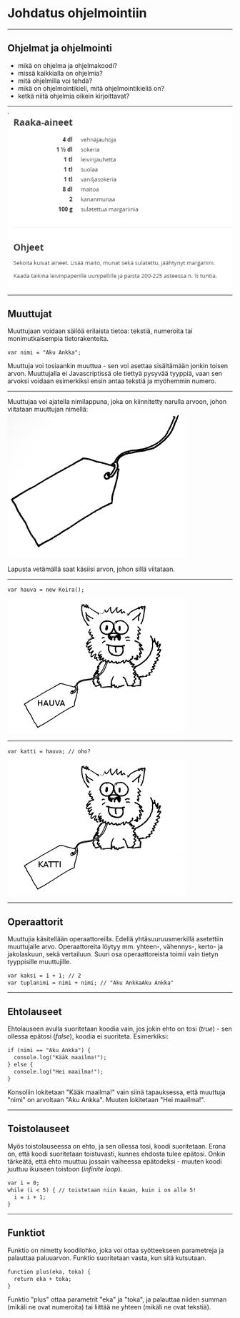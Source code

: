 # Johdatus ohjelmointiin

---

## Ohjelmat ja ohjelmointi

* mikä on ohjelma ja ohjelmakoodi?
* missä kaikkialla on ohjelmia?
* mitä ohjelmilla voi tehdä?
* mikä on ohjelmointikieli, mitä ohjelmointikieliä on?
* ketkä niitä ohjelmia oikein kirjoittavat?

---

![Ohjelmakoodi](images/resepti.png)

---

## Muuttujat

Muuttujaan voidaan säilöä erilaista tietoa: tekstiä, numeroita tai
monimutkaisempia tietorakenteita. 
```
var nimi = "Aku Ankka";
```

Muuttuja voi tosiaankin muuttua - sen voi asettaa sisältämään jonkin toisen arvon. Muuttujalla ei Javascriptissä ole tiettyä pysyvää tyyppiä, vaan sen arvoksi voidaan esimerkiksi ensin antaa tekstiä ja myöhemmin numero.

---

Muuttujaa voi ajatella nimilappuna, joka on kiinnitetty narulla arvoon,
johon viitataan muuttujan nimellä:
![Muuttuja](images/lappu.png)

Lapusta vetämällä saat käsiisi arvon, johon sillä viitataan.

---

```
var hauva = new Koira();
```

![Hauva-muuttuja](images/hauva_muuttuja.png)

---

```
var katti = hauva; // oho?
```

![Kissakoira](images/kissakoira_muuttuja.png)

---

## Operaattorit

Muuttujia käsitellään operaattoreilla. Edellä yhtäsuuruusmerkillä asetettiin muuttujalle arvo. Operaattoreita löytyy mm. yhteen-, vähennys-, kerto- ja jakolaskuun, sekä vertailuun. Suuri osa operaattoreista toimii vain tietyn tyyppisille muuttujille.

```
var kaksi = 1 + 1; // 2
var tuplanimi = nimi + nimi; // "Aku AnkkaAku Ankka"
```

---

## Ehtolauseet

Ehtolauseen avulla suoritetaan koodia vain, jos jokin ehto on tosi (_true_) - sen ollessa epätosi (_false_), koodia ei suoriteta. Esimerkiksi:

```
if (nimi == "Aku Ankka") {
  console.log("Kääk maailma!");
} else {
  console.log("Hei maailma!");
}
```

Konsoliin lokitetaan "Kääk maailma!" vain siinä tapauksessa, että muuttuja "nimi" on arvoltaan "Aku Ankka". Muuten lokitetaan "Hei maailma!".

---

## Toistolauseet

Myös toistolauseessa on ehto, ja sen ollessa tosi, koodi suoritetaan. Erona on, että koodi suoritetaan toistuvasti, kunnes ehdosta tulee epätosi. Onkin tärkeätä, että ehto muuttuu jossain vaiheessa epätodeksi - muuten koodi juuttuu ikuiseen toistoon (_infinite loop_).

```
var i = 0;
while (i < 5) { // toistetaan niin kauan, kuin i on alle 5!
  i = i + 1;
}
```

---

## Funktiot

Funktio on nimetty koodilohko, joka voi ottaa syötteekseen parametreja ja palauttaa paluuarvon. Funktio suoritetaan vasta, kun sitä kutsutaan.

```
function plus(eka, toka) {
  return eka + toka;
}
```

Funktio "plus" ottaa parametrit "eka" ja "toka", ja palauttaa niiden summan (mikäli ne ovat numeroita) tai liittää ne yhteen (mikäli ne ovat tekstiä).


